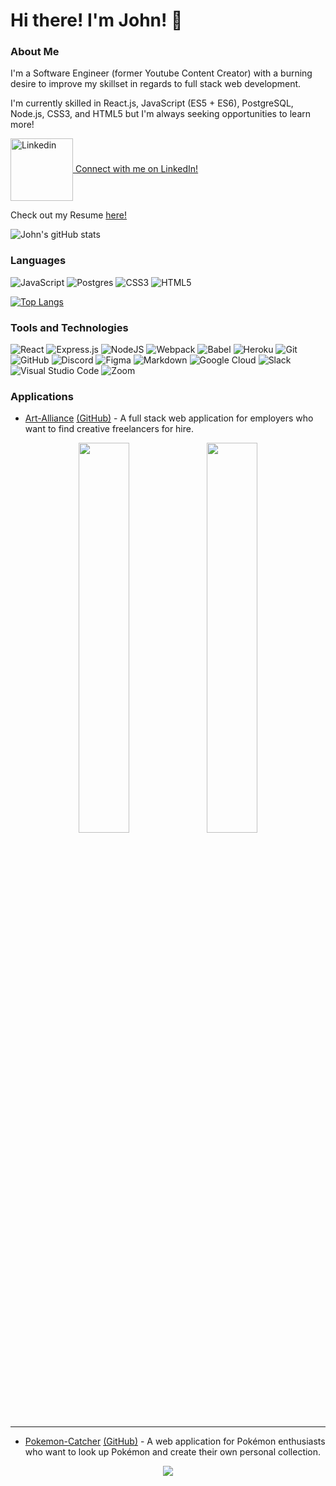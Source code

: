 # Hi there! I'm John! 👋

### About Me
I'm a Software Engineer (former Youtube Content Creator) with a burning desire to improve my skillset in regards to full stack web development.

I'm currently skilled in React.js, JavaScript (ES5 + ES6), PostgreSQL, Node.js, CSS3, and HTML5 but I'm always seeking opportunities to learn more!

<a href="https://www.linkedin.com/in/john-baik/">
  <img align="center" src="https://cliply.co/wp-content/uploads/2021/02/372102050_LINKEDIN_ICON_TRANSPARENT_1080.gif" alt="Linkedin" width="100"/> Connect with me on LinkedIn!
</a>

Check out my Resume [here!](https://drive.google.com/file/d/1mMQusUFkyahxqa5aNLDN9Al8WmIbfj8i/view?usp=sharing)

![John's gitHub stats](https://github-readme-stats.vercel.app/api?username=John-Baik&theme=dracula&show_icons=true) 

### Languages
![JavaScript](https://img.shields.io/badge/javascript-%23323330.svg?style=for-the-badge&logo=javascript&logoColor=%23F7DF1E)
![Postgres](https://img.shields.io/badge/postgres-%23316192.svg?style=for-the-badge&logo=postgresql&logoColor=white)
![CSS3](https://img.shields.io/badge/css3-%231572B6.svg?style=for-the-badge&logo=css3&logoColor=white)
![HTML5](https://img.shields.io/badge/html5-%23E34F26.svg?style=for-the-badge&logo=html5&logoColor=white)

[![Top Langs](https://github-readme-stats.vercel.app/api/top-langs/?username=John-Baik&layout=compact&theme=tokyonight)](https://github.com/anuraghazra/github-readme-stats)


### Tools and Technologies
![React](https://img.shields.io/badge/react-%2320232a.svg?style=for-the-badge&logo=react&logoColor=%2361DAFB)
![Express.js](https://img.shields.io/badge/express.js-%23404d59.svg?style=for-the-badge&logo=express&logoColor=%2361DAFB)
![NodeJS](https://img.shields.io/badge/node.js-6DA55F?style=for-the-badge&logo=node.js&logoColor=white)
![Webpack](https://img.shields.io/badge/webpack-%238DD6F9.svg?style=for-the-badge&logo=webpack&logoColor=black)
![Babel](https://img.shields.io/badge/Babel-F9DC3e?style=for-the-badge&logo=babel&logoColor=black)
![Heroku](https://img.shields.io/badge/heroku-%23430098.svg?style=for-the-badge&logo=heroku&logoColor=white)
![Git](https://img.shields.io/badge/git-%23F05033.svg?style=for-the-badge&logo=git&logoColor=white)
![GitHub](https://img.shields.io/badge/github-%23121011.svg?style=for-the-badge&logo=github&logoColor=white)
![Discord](https://img.shields.io/badge/Discord-7289DA?style=for-the-badge&logo=discord&logoColor=white)
![Figma](https://img.shields.io/badge/figma-%23F24E1E.svg?style=for-the-badge&logo=figma&logoColor=white)
![Markdown](https://img.shields.io/badge/Markdown-000000?style=for-the-badge&logo=markdown&logoColor=white)
![Google Cloud](https://img.shields.io/badge/Google_Cloud-4285F4?style=for-the-badge&logo=google-cloud&logoColor=white)
![Slack](https://img.shields.io/badge/Slack-4A154B?style=for-the-badge&logo=slack&logoColor=white)
![Visual Studio Code](https://img.shields.io/badge/Visual%20Studio%20Code-0078d7.svg?style=for-the-badge&logo=visual-studio-code&logoColor=white)
![Zoom](https://img.shields.io/badge/Zoom-2D8CFF?style=for-the-badge&logo=zoom&logoColor=white)

### Applications
* [Art-Alliance](https://art-alliance.herokuapp.com/) [(GitHub)](https://github.com/John-Baik/Art-Alliance) - A full stack web application for employers who want to find creative freelancers for hire.
<p align="center">

  <img src="https://user-images.githubusercontent.com/90541276/163276600-364b5d13-03dd-4a55-8883-d9a023e947a8.gif" width="40%" />
  <img src="https://user-images.githubusercontent.com/90541276/163276453-59537fd4-e1cd-4633-9a4b-b416293d9fa0.gif" width="40%" />
</p>

_________________

* [Pokemon-Catcher](https://john-baik.github.io/pokemon-catcher/) [(GitHub)](https://github.com/John-Baik/pokemon-catcher) - A web application for Pokémon enthusiasts who want to look up Pokémon and create their own personal collection.
<p align="center">
  <img src="https://user-images.githubusercontent.com/90541276/163893653-0a352cdf-0653-461b-8f4e-9d641ede0879.gif" />
</p>


